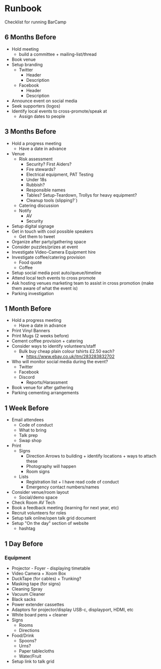 Runbook
=======

Checklist for running BarCamp


6 Months Before
---------------

* Hold meeting
    * build a committee + mailing-list/thread
* Book venue
* Setup branding
    * Twitter
        * Header
        * Description
    * Facebook
        * Header
        * Description
* Announce event on social media
* Seek supporters (logos)
* Identify local events to cross-promote/speak at
    * Assign dates to people


3 Months Before
---------------

* Hold a progress meeting
    * Have a date in advance
* Venue
    * Risk assessment
        * Security? First Aiders?
        * Fire stewards?
        * Electrical equipment, PAT Testing
        * Under 18s
        * Rubbish?
        * Responsible names
        * Tables? Setup-Teardown, Trollys for heavy equipment?
        * Cleanup tools (slipping?`)
    * Catering discussion
    * Notify 
        * AV
        * Security
* Setup digital signage
* Get in touch with cool possible speakers
    * Get them to tweet
* Organize after party/gathering space
* Consider puzzles/prizes at event
* Investigate Video-Camera Equipment hire
* Investigate coffee/catering provision
    * Food quote
    * Coffee
* Setup social media post auto/queue/timeline
* Attend local tech events to cross promote
* Ask hosting venues marketing team to assist in cross promotion (make them aware of what the event is)
* Parking investigation


1 Month Before
--------------

* Hold a progress meeting
    * Have a date in advance
* Print Vinyl Banners
* Print Mugs (2 weeks before)
* Cement coffee provision + catering
* Consider ways to identify volunteers/staff
    * Bulk buy cheap plain colour tshirts £2.50 each?
        * https://www.ebay.co.uk/itm/283283832702
* Who will monitor social media during the event?
    * Twitter
    * Facebook
    * Discord
        * Reports/Harassment
* Book venue for after gathering
* Parking cementing arrangements


1 Week Before
-------------

* Email attendees
    * Code of conduct
    * What to bring
    * Talk prep
    * Swap shop
* Print
    * Signs
        * Direction Arrows to building + identify locations + ways to attach these
        * Photography will happen
        * Room signs
    * Lists
        * Registration list + I have read code of conduct
        * Emergency contact numbers/names
* Consider venue/room layout
    * Social/demo space
* Check Room AV Tech
* Book a feedback meeting (learning for next year, etc)
* Recruit volunteers for roles
* Setup talk online/open talk grid document
* Setup "On the day" section of website
    * hashtag


1 Day Before
------------

### Equipment

* Projector - Foyer - displaying timetable
* Video Camera + Xoom Box
* DuckTape (for cables) + Trunking?
* Masking tape (for signs)
* Cleaning Spray
* Vacuum Cleaner
* Black sacks
* Power extender cassettes
* Adaptors for projector/display USB-c, displayport, HDMI, etc
* White board pens + cleaner
* Signs
    * Rooms
    * Directions
* Food/Drink
    * Spoons?
    * Urns?
    * Paper tablecloths
    * Water/Fruit
* Setup link to talk grid